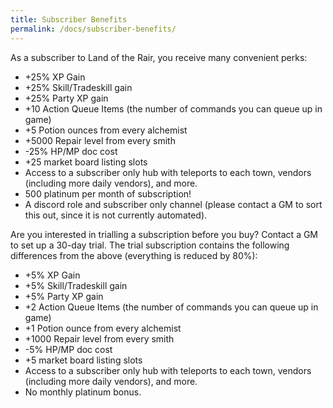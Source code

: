 ```yaml
---
title: Subscriber Benefits
permalink: /docs/subscriber-benefits/
---
```


As a subscriber to Land of the Rair, you receive many convenient perks:

* +25% XP Gain
* +25% Skill/Tradeskill gain
* +25% Party XP gain
* +10 Action Queue Items (the number of commands you can queue up in game)
* +5 Potion ounces from every alchemist
* +5000 Repair level from every smith
* -25% HP/MP doc cost
* +25 market board listing slots
* Access to a subscriber only hub with teleports to each town, vendors (including more daily vendors), and more.
* 500 platinum per month of subscription!
* A discord role and subscriber only channel (please contact a GM to sort this out, since it is not currently automated).

Are you interested in trialling a subscription before you buy? Contact a GM to set up a 30-day trial. The trial subscription contains the following differences from the above (everything is reduced by 80%):

* +5% XP Gain
* +5% Skill/Tradeskill gain
* +5% Party XP gain
* +2 Action Queue Items (the number of commands you can queue up in game)
* +1 Potion ounce from every alchemist
* +1000 Repair level from every smith
* -5% HP/MP doc cost
* +5 market board listing slots
* Access to a subscriber only hub with teleports to each town, vendors (including more daily vendors), and more.
* No monthly platinum bonus.
